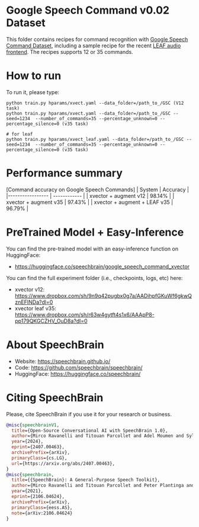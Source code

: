# Google Speech Command v0.02 Dataset
This folder contains recipes for command recognition with [Google Speech Command Dataset](https://www.tensorflow.org/datasets/catalog/speech_commands), including a sample recipe for the recent [LEAF audio frontend](https://openreview.net/forum?id=jM76BCb6F9m).
The recipes supports 12 or 35 commands.

# How to run
To run it, please type:

```
python train.py hparams/xvect.yaml --data_folder=/path_to_/GSC (V12 task)
python train.py hparams/xvect.yaml --data_folder=/path_to_/GSC --seed=1234  --number_of_commands=35 --percentage_unknown=0 --percentage_silence=0 (v35 task)

# for leaf
python train.py hparams/xvect_leaf.yaml --data_folder=/path_to_/GSC --seed=1234  --number_of_commands=35 --percentage_unknown=0 --percentage_silence=0 (v35 task)
```

# Performance summary

[Command accuracy on Google Speech Commands]
| System | Accuracy |
|----------------- | ------------ |
| xvector + augment v12 | 98.14% |
| xvector + augment v35 | 97.43% |
| xvector + augment + LEAF v35 | 96.79% |



# PreTrained Model + Easy-Inference
You can find the pre-trained model with an easy-inference function on HuggingFace:
- https://huggingface.co/speechbrain/google_speech_command_xvector

You can find the full experiment folder (i.e., checkpoints, logs, etc) here:
- xvector v12: https://www.dropbox.com/sh/9n9q42pugbx0g7a/AADihpfGKuWf6gkwQznEFINDa?dl=0
- xvector leaf v35: https://www.dropbox.com/sh/r63w4gytft4s1x6/AAApP8-pp179QKGCZHV_OuD8a?dl=0


# **About SpeechBrain**
- Website: https://speechbrain.github.io/
- Code: https://github.com/speechbrain/speechbrain/
- HuggingFace: https://huggingface.co/speechbrain/


# **Citing SpeechBrain**
Please, cite SpeechBrain if you use it for your research or business.

```bibtex
@misc{speechbrainV1,
  title={Open-Source Conversational AI with SpeechBrain 1.0},
  author={Mirco Ravanelli and Titouan Parcollet and Adel Moumen and Sylvain de Langen and Cem Subakan and Peter Plantinga and Yingzhi Wang and Pooneh Mousavi and Luca Della Libera and Artem Ploujnikov and Francesco Paissan and Davide Borra and Salah Zaiem and Zeyu Zhao and Shucong Zhang and Georgios Karakasidis and Sung-Lin Yeh and Pierre Champion and Aku Rouhe and Rudolf Braun and Florian Mai and Juan Zuluaga-Gomez and Seyed Mahed Mousavi and Andreas Nautsch and Xuechen Liu and Sangeet Sagar and Jarod Duret and Salima Mdhaffar and Gaelle Laperriere and Mickael Rouvier and Renato De Mori and Yannick Esteve},
  year={2024},
  eprint={2407.00463},
  archivePrefix={arXiv},
  primaryClass={cs.LG},
  url={https://arxiv.org/abs/2407.00463},
}
@misc{speechbrain,
  title={{SpeechBrain}: A General-Purpose Speech Toolkit},
  author={Mirco Ravanelli and Titouan Parcollet and Peter Plantinga and Aku Rouhe and Samuele Cornell and Loren Lugosch and Cem Subakan and Nauman Dawalatabad and Abdelwahab Heba and Jianyuan Zhong and Ju-Chieh Chou and Sung-Lin Yeh and Szu-Wei Fu and Chien-Feng Liao and Elena Rastorgueva and François Grondin and William Aris and Hwidong Na and Yan Gao and Renato De Mori and Yoshua Bengio},
  year={2021},
  eprint={2106.04624},
  archivePrefix={arXiv},
  primaryClass={eess.AS},
  note={arXiv:2106.04624}
}
```
